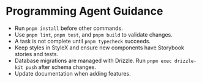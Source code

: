# Programming Agent Guidance

- Run `pnpm install` before other commands.
- Use `pnpm lint`, `pnpm test`, and `pnpm build` to validate changes.
- A task is not complete until `pnpm typecheck` succeeds.
- Keep styles in StyleX and ensure new components have Storybook stories and tests.
- Database migrations are managed with Drizzle. Run `pnpm exec drizzle-kit push` after schema changes.
- Update documentation when adding features.
